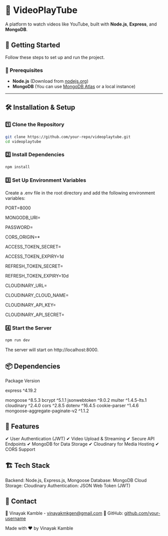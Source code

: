 # 🎥 VideoPlayTube

A platform to watch videos like YouTube, built with **Node.js**, **Express**, and **MongoDB**.

## 🚀 Getting Started

Follow these steps to set up and run the project.

### 📌 Prerequisites

- **Node.js** (Download from [nodejs.org](https://nodejs.org/))
- **MongoDB** (You can use [MongoDB Atlas](https://www.mongodb.com/atlas/database) or a local instance)

---

## 🛠 Installation & Setup

### 1️⃣ Clone the Repository

```sh
git clone https://github.com/your-repo/videoplaytube.git
cd videoplaytube
```

### 2️⃣ Install Dependencies

```sh
npm install
```

### 3️⃣ Set Up Environment Variables
Create a .env file in the root directory and add the following environment variables:

PORT=8000

MONGODB_URI=

PASSWORD=

CORS_ORIGIN=*

ACCESS_TOKEN_SECRET=

ACCESS_TOKEN_EXPIRY=1d

REFRESH_TOKEN_SECRET=

REFRESH_TOKEN_EXPIRY=10d

CLOUDINARY_URL=

CLOUDINARY_CLOUD_NAME=

CLOUDINARY_API_KEY=

CLOUDINARY_API_SECRET=

### 4️⃣ Start the Server
```sh
npm run dev
```
The server will start on http://localhost:8000.

## 📦 Dependencies
Package  Version

express  ^4.19.2

mongoose	^8.5.3
bcrypt	^5.1.1
jsonwebtoken	^9.0.2
multer	^1.4.5-lts.1
cloudinary	^2.4.0
cors	^2.8.5
dotenv	^16.4.5
cookie-parser	^1.4.6
mongoose-aggregate-paginate-v2	^1.1.2


## 📌 Features
✔ User Authentication (JWT)
✔ Video Upload & Streaming
✔ Secure API Endpoints
✔ MongoDB for Data Storage
✔ Cloudinary for Media Hosting
✔ CORS Support


## 🏗 Tech Stack
Backend: Node.js, Express.js, Mongoose
Database: MongoDB
Cloud Storage: Cloudinary
Authentication: JSON Web Token (JWT)

## 📩 Contact
📧 Vinayak Kamble - vinayakmkgen@gmail.com
🔗 GitHub: [github.com/your-username](https://github.com/vinayakmk19)

Made with ❤️ by Vinayak Kamble

